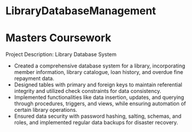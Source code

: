 # LibraryDatabaseManagement
# Masters Coursework
Project Description: Library Database System
<br>
<ul>
<li>Created a comprehensive database system for a library, incorporating member information, library catalogue, loan history, and overdue fine repayment data.</li>
<li>Designed tables with primary and foreign keys to maintain referential integrity and utilized check constraints for data consistency.</li>
<li>Implemented functionalities like data insertion, updates, and querying through procedures, triggers, and views, while ensuring automation of certain library operations.</li>
<li>Ensured data security with password hashing, salting, schemas, and roles, and implemented regular data backups for disaster recovery.</li>
  </ul>
